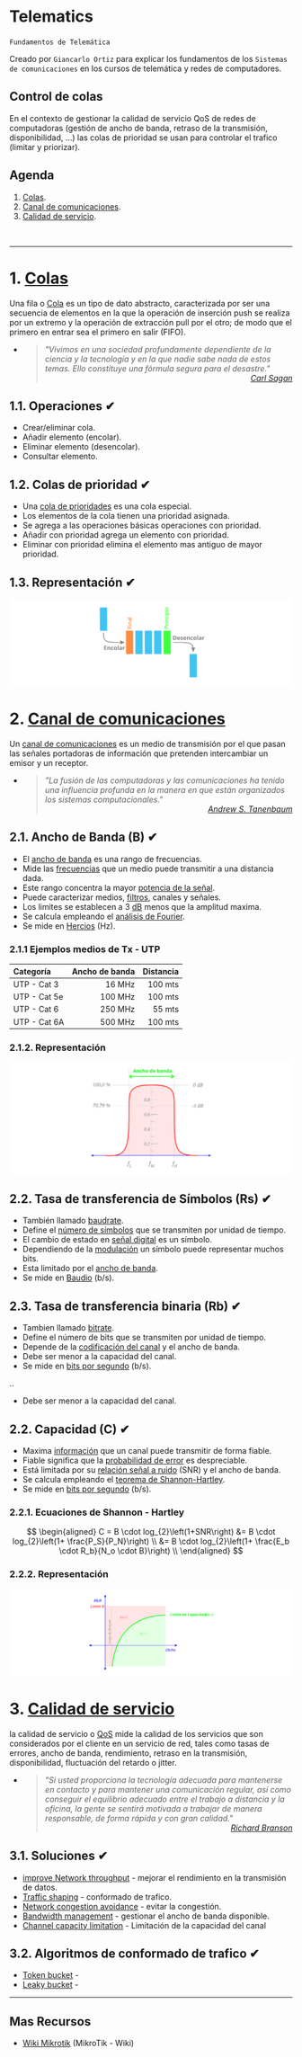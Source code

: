 # Telematics
<p><code>Fundamentos de Telemática</code></p>
<p>Creado por <code>Giancarlo Ortiz</code> para explicar los fundamentos de los <code>Sistemas de comunicaciones</code> en los cursos de telemática y redes de computadores.</p>

## Control de colas
En el contexto de gestionar la calidad de servicio QoS de redes de computadoras (gestión de ancho de banda, retraso de la transmisión, disponibilidad, ...) las colas de prioridad se usan para controlar el trafico (limitar y priorizar).


## Agenda
1. [Colas](#1-colas).
1. [Canal de comunicaciones](#2-canal-de-comunicaciones).
1. [Calidad de servicio](#3-calidad-de-servicio).

<br>

---
# 1. [Colas](#agenda)
Una fila o [Cola][1] es un tipo de dato abstracto, caracterizada por ser una secuencia de elementos en la que la operación de inserción push se realiza por un extremo y la operación de extracción pull por el otro; de modo que el primero en entrar sea el primero en salir (FIFO).

[1]:https://es.wikipedia.org/wiki/Cola_(inform%C3%A1tica)/

* ><i>"Vivimos en una sociedad profundamente dependiente de la ciencia y la tecnología y en la que nadie sabe nada de estos temas. Ello constituye una fórmula segura para el desastre."</i><br>
<cite style="display:block; text-align: right">[Carl Sagan](https://es.wikipedia.org/wiki/Carl_Sagan)</cite>

## 1.1. Operaciones ✔
* Crear/eliminar cola.
* Añadir elemento (encolar).
* Eliminar elemento (desencolar).
* Consultar elemento.

## 1.2. Colas de prioridad ✔
* Una [cola de prioridades][11_1] es una cola especial.
* Los elementos de la cola tienen una prioridad asignada.
* Se agrega a las operaciones básicas operaciones con prioridad. 
* Añadir con prioridad agrega un elemento con prioridad.
* Eliminar con prioridad elimina el elemento mas antiguo de mayor prioridad.

[11_1]:https://es.wikipedia.org/wiki/Cola_de_prioridades

## 1.3. Representación ✔

![Representación](../img/cola.svg "Cola")


# 2. [Canal de comunicaciones](#agenda)
Un [canal de comunicaciones][2] es un medio de transmisión por el que pasan las señales portadoras de información que pretenden intercambiar un emisor y un receptor.

[2]:https://es.wikipedia.org/wiki/Canal_de_comunicaci%C3%B3n

* ><i>"La fusión de las computadoras y las comunicaciones ha tenido una influencia profunda en la manera en que están organizados los sistemas computacionales."</i><br>
<cite style="display:block; text-align: right">[Andrew S. Tanenbaum](https://es.wikipedia.org/wiki/Andrew_S._Tanenbaum)</cite>

## 2.1. Ancho de Banda (B) ✔
* El [ancho de banda][21_1] es una rango de frecuencias.
* Mide las [frecuencias][21_2] que un medio puede transmitir a una distancia dada.
* Este rango concentra la mayor [potencia de la señal][21_3].
* Puede caracterizar medios, [filtros][21_4], canales y señales.
* Los limites se establecen a 3 [dB][21_5] menos que la amplitud maxima.
* Se calcula empleando el [análisis de Fourier][21_6].
* Se mide en [Hercios][21_7] (Hz).

[21_1]:https://es.wikipedia.org/wiki/Ancho_de_banda
[21_2]:https://es.wikipedia.org/wiki/Dominio_de_la_frecuencia
[21_3]:https://es.wikipedia.org/wiki/Densidad_espectral
[21_4]:https://es.wikipedia.org/wiki/Filtro_paso_banda
[21_5]:https://es.wikipedia.org/wiki/Decibelio
[21_6]:https://es.wikipedia.org/wiki/Transformada_de_Fourier
[21_7]:https://es.wikipedia.org/wiki/Hercio

### 2.1.1 Ejemplos medios de Tx - UTP
|Categoría|Ancho de banda|Distancia|
|:--|--:|--:|
|UTP - Cat 3|16 MHz|100 mts|
|UTP - Cat 5e|100 MHz|100 mts|
|UTP - Cat 6|250 MHz|55 mts|
|UTP - Cat 6A|500 MHz|100 mts|

### 2.1.2. Representación

![Representación](../img/wb.svg "Ancho de Banda")

## 2.2. Tasa de transferencia de Símbolos (Rs) ✔
* También llamado [baudrate][22_1].
* Define el [número de símbolos][22_2] que se transmiten por unidad de tiempo.
* El cambio de estado en [señal digital][22_3] es un símbolo.
* Dependiendo de la [modulación][22_4] un símbolo puede representar muchos bits.
* Esta limitado por el [ancho de banda][22_5].
* Se mide en [Baudio][22_6] (b/s).

[22_1]:https://es.wikipedia.org/wiki/Tasa_de_baudios
[22_2]:https://es.wikipedia.org/wiki/C%C3%B3digos_en_l%C3%ADnea
[22_3]:https://es.wikipedia.org/wiki/Se%C3%B1al_digital
[22_4]:https://es.wikipedia.org/wiki/Modulaci%C3%B3n_(telecomunicaci%C3%B3n)/
[22_5]:https://es.wikipedia.org/wiki/Ancho_de_banda_(inform%C3%A1tica)/
[22_6]:https://es.wikipedia.org/wiki/Baudio


## 2.3. Tasa de transferencia binaria (Rb) ✔
* Tambien llamado [bitrate][23_1].
* Define el número de bits que se transmiten por unidad de tiempo.
* Depende de la [codificación del canal][23_2] y el ancho de banda.
* Debe ser menor a la capacidad del canal.
* Se mide en [bits por segundo][22_6] (b/s). 

..
* Debe ser menor a la capacidad del canal.

[23_1]:https://es.wikipedia.org/wiki/Tasa_de_bits
[23_2]:https://es.wikipedia.org/wiki/C%C3%B3digo_de_canal

## 2.2. Capacidad (C) ✔
* Maxima [información][22_1] que un canal puede transmitir de forma fiable.
* Fiable significa que la [probabilidad de error][22_2] es despreciable. 
* Está limitada por su [relación señal a ruido][22_4] (SNR) y el ancho de banda.
* Se calcula empleando el [teorema de Shannon-Hartley][22_5].
* Se mide en [bits por segundo][22_6] (b/s). 

[22_1]:https://es.wikipedia.org/wiki/Informaci%C3%B3n
[22_2]:https://es.wikipedia.org/wiki/Teorema_de_Shannon-Hartley

[22_4]:https://es.wikipedia.org/wiki/Relaci%C3%B3n_se%C3%B1al/ruido
[22_5]:https://es.wikipedia.org/wiki/Teorema_de_Shannon-Hartley
[22_6]:https://es.wikipedia.org/wiki/Bits_por_segundo

### 2.2.1. Ecuaciones de Shannon - Hartley

$$
\begin{aligned}
C = B \cdot log_{2}\left(1+SNR\right) &= B \cdot log_{2}\left(1+ \frac{P_S}{P_N}\right) \\
&= B \cdot log_{2}\left(1+ \frac{E_b \cdot R_b}{N_o \cdot B}\right) \\ 
\end{aligned}
$$

### 2.2.2. Representación

![Representación](../img/channel_capacity.svg "Ca")






# 3. [Calidad de servicio](#agenda)
la calidad de servicio o [QoS][3] mide la calidad de los servicios que son considerados por el cliente en un servicio de red, tales como tasas de errores, ancho de banda, rendimiento, retraso en la transmisión, disponibilidad, fluctuación del retardo o jitter.

[3]:https://es.wikipedia.org/wiki/Calidad_de_servicio

* ><i>"Si usted proporciona la tecnología adecuada para mantenerse en contacto y para mantener una comunicación regular, así como conseguir el equilibrio adecuado entre el trabajo a distancia y la oficina, la gente se sentirá motivada a trabajar de manera responsable, de forma rápida y con gran calidad."</i><br>
<cite style="display:block; text-align: right">[Richard Branson](https://es.wikipedia.org/wiki/Richard_Branson)</cite>

## 3.1. Soluciones ✔
* [improve Network throughput][31_1] - mejorar el rendimiento en la transmisión de datos.
* [Traffic shaping][31_2] - conformado de trafico.
* [Network congestion avoidance][31_3] - evitar la congestión.
* [Bandwidth management][31_4] - gestionar el ancho de banda disponible.
* [Channel capacity limitation][31_5] - Limitación de la capacidad del canal

[31_1]:https://en.wikipedia.org/wiki/Network_throughput
[31_2]:https://en.wikipedia.org/wiki/Traffic_shaping
[31_3]:https://en.wikipedia.org/wiki/Network_congestion#Mitigation
[31_4]:https://en.wikipedia.org/wiki/Bandwidth_management
[31_5]:https://en.wikipedia.org/wiki/Rate_limiting


## 3.2. Algoritmos de conformado de trafico ✔
* [Token bucket][32_1] - 
* [Leaky bucket][32_2] - 

[32_1]:https://en.wikipedia.org/wiki/Token_bucket
[32_2]:https://en.wikipedia.org/wiki/Leaky_bucket


---
## Mas Recursos
- [Wiki Mikrotik](https://wiki.mikrotik.com/wiki/Main_Page) (MikroTik - Wiki)
